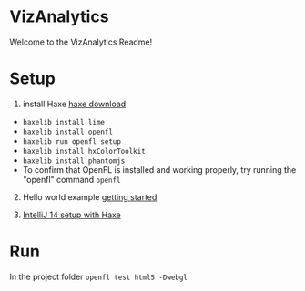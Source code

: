 # VizAnalytics

Welcome to the VizAnalytics Readme!
# Setup
1. install Haxe 
[haxe download](http://haxe.org/download/)

 * `haxelib install lime`
 * `haxelib install openfl`
 * `haxelib run openfl setup` 
 * `haxelib install hxColorToolkit`
 * `haxelib install phantomjs`
 * To confirm that OpenFL is installed and working properly, try running the "openfl" command
  `openfl`  

2. Hello world example [getting started](http://www.openfl.org/documentation/getting-started/your-first-project/)

3. [IntelliJ 14 setup with Haxe](http://jasonsturges.com/2014/11/28/openfl-and-haxe-in-intellij-14/) 
# Run
In the project folder `openfl test html5 -Dwebgl`
